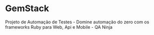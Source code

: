 # GemStack
Projeto de Automação de Testes - Domine automação do zero com os frameworks Ruby para Web, Api e Mobile - QA Ninja
